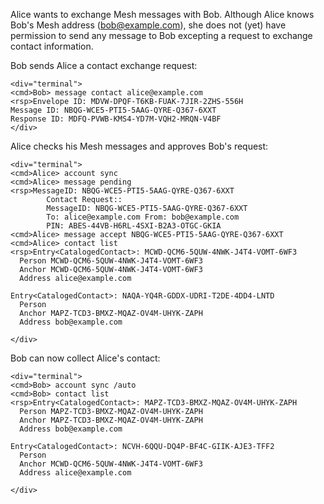 
Alice wants to exchange Mesh messages with Bob. Although Alice knows Bob's Mesh address 
(bob@example.com), she does not (yet) have permission to send any message to Bob
excepting a request to exchange contact information.

Bob sends Alice a contact exchange request:


~~~~
<div="terminal">
<cmd>Bob> message contact alice@example.com
<rsp>Envelope ID: MDVW-DPQF-T6KB-FUAK-7JIR-2ZHS-556H
Message ID: NBQG-WCE5-PTI5-5AAG-QYRE-Q367-6XXT
Response ID: MDFQ-PVWB-KMS4-YD7M-VQH2-MRQN-V4BF
</div>
~~~~

Alice checks his Mesh messages and approves Bob's request:


~~~~
<div="terminal">
<cmd>Alice> account sync
<cmd>Alice> message pending
<rsp>MessageID: NBQG-WCE5-PTI5-5AAG-QYRE-Q367-6XXT
        Contact Request::
        MessageID: NBQG-WCE5-PTI5-5AAG-QYRE-Q367-6XXT
        To: alice@example.com From: bob@example.com
        PIN: ABES-44VB-H6RL-4SXI-B2A3-OTGC-GKIA
<cmd>Alice> message accept NBQG-WCE5-PTI5-5AAG-QYRE-Q367-6XXT
<cmd>Alice> contact list
<rsp>Entry<CatalogedContact>: MCWD-QCM6-5QUW-4NWK-J4T4-VOMT-6WF3
  Person MCWD-QCM6-5QUW-4NWK-J4T4-VOMT-6WF3
  Anchor MCWD-QCM6-5QUW-4NWK-J4T4-VOMT-6WF3
  Address alice@example.com

Entry<CatalogedContact>: NAQA-YQ4R-GDDX-UDRI-T2DE-4DD4-LNTD
  Person 
  Anchor MAPZ-TCD3-BMXZ-MQAZ-OV4M-UHYK-ZAPH
  Address bob@example.com

</div>
~~~~

Bob can now collect Alice's contact:


~~~~
<div="terminal">
<cmd>Bob> account sync /auto
<cmd>Bob> contact list
<rsp>Entry<CatalogedContact>: MAPZ-TCD3-BMXZ-MQAZ-OV4M-UHYK-ZAPH
  Person MAPZ-TCD3-BMXZ-MQAZ-OV4M-UHYK-ZAPH
  Anchor MAPZ-TCD3-BMXZ-MQAZ-OV4M-UHYK-ZAPH
  Address bob@example.com

Entry<CatalogedContact>: NCVH-6QQU-DQ4P-BF4C-GIIK-AJE3-TFF2
  Person 
  Anchor MCWD-QCM6-5QUW-4NWK-J4T4-VOMT-6WF3
  Address alice@example.com

</div>
~~~~

